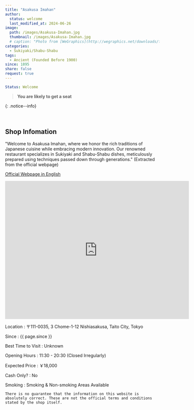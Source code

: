 ```yaml
---
title: "Asakusa Imahan"
author:
  status: welcome
  last_modified_at: 2024-06-26
image: 
  path: /images/Asakusa-Imahan.jpg
  thumbnail: /images/Asakusa-Imahan.jpg
  # caption: "Photo from [WeGraphics](http://wegraphics.net/downloads/free-ultimate-blurred-background-pack/)"
categories:
  - Sukiyaki/Shabu-Shabu
tags:
  - Ancient (Founded Before 1900)
since: 1895
share: false
request: true
---
```


```yaml
Status: Welcome 
```

> **You are likely to get a seat**
> 
{: .notice--info}


<p>　</p>


## Shop Infomation
<p class="site-description">
"Welcome to Asakusa Imahan, where we honor the rich traditions of Japanese cuisine while embracing modern innovation. Our renowned restaurant specializes in Sukiyaki and Shabu-Shabu dishes, meticulously prepared using techniques passed down through generations." 
(Extracted from the official webpage)
</p>

<a href="https://www.asakusaimahan.co.jp/english" class="btn btn--inverse">Official Webpage in English</a>

<div class="map">
<iframe src="https://www.google.com/maps/embed?pb=!1m18!1m12!1m3!1d3239.4994067289367!2d139.78746549678954!3d35.71393449999999!2m3!1f0!2f0!3f0!3m2!1i1024!2i768!4f13.1!3m3!1m2!1s0x60188ebfe994dcf7%3A0x402534c8b8ced7d8!2sAsakusa%20Imahan!5e0!3m2!1sen!2sjp!4v1719459490131!5m2!1sen!2sjp" width="600" height="450" style="border:0;" allowfullscreen="" loading="lazy" referrerpolicy="no-referrer-when-downgrade"></iframe>
</div>

<p></p>

Location
: 〒111-0035, 3 Chome-1-12 Nishiasakusa, Taito City, Tokyo

Since
: {{ page.since }}

Best Time to Visit
: Unknown

Opening Hours
: 11:30 - 20:30 (Closed Irregularly)

Expected Price
: ￥18,000

Cash Only?
: No

Smoking
: Smoking & Non-smoking Areas Available


`There is no guarantee that the information on this website is absolutely correct. These are not the official terms and conditions stated by the shop itself.`

